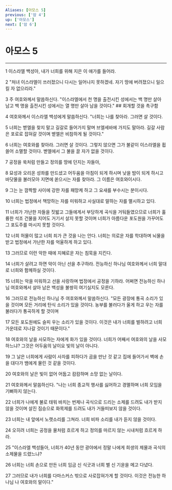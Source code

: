```yaml
---
Aliases: [아모스 5]
previous: ['암 4']
up: ['아모스']
next: ['암 6']
---
```

# 아모스 5

***


1 이스라엘 백성아, 내가 너희를 위해 지은 이 애가를 들어라. 

2 "처녀 이스라엘이 쓰러졌으니 다시는 일어나지 못하겠네. 자기 땅에 버려졌으니 일으킬 자 없으리라." 

3 주 여호와께서 말씀하신다. "이스라엘에서 천 명을 출전시킨 성에서는 백 명만 살아 남고 백 명을 출전시킨 성에서는 열 명만 살아 남을 것이다." ## 회개할 것을 촉구함 

4 여호와께서 이스라엘 백성에게 말씀하신다. "너희는 나를 찾아라. 그러면 살 것이다. 

5 너희는 벧엘을 찾지 말고 길갈로 들어가지 말며 브엘세바에 가지도 말아라. 길갈 사람은 포로로 잡혀갈 것이며 벧엘은 비참하게 될 것이다." 

6 너희는 여호와를 찾아라. 그러면 살 것이다. 그렇지 않으면 그가 불같이 이스라엘을 휩쓸어 소멸할 것이다. 벧엘에서 그 불을 끌 자가 없을 것이다. 

7 공정을 쑥처럼 만들고 정의를 땅에 던지는 자들아, 

8 묘성과 오리온 성좌를 만드셨고 어두움을 아침이 되게 하시며 낮을 밤이 되게 하시고 바닷물을 불러모아 지면에 쏟으시는 자를 찾아라. 그 이름은 여호와이시다. 

9 그는 눈 깜짝할 사이에 강한 자를 패망케 하고 그 요새를 부수시는 분이시다. 

10 너희는 법정에서 책망하는 자를 미워하고 사실대로 말하는 자를 멸시하고 있다. 

11 너희가 가난한 자들을 짓밟고 그들에게서 부당하게 곡식을 거둬들였으므로 너희가 훌륭한 석조 건물을 지어도 거기서 살지 못할 것이며 너희가 아름다운 포도원을 가꾸어도 그 포도주를 마시지 못할 것이다. 

12 너희 허물이 많고 너희 죄가 큰 것을 나는 안다. 너희는 의로운 자를 학대하며 뇌물을 받고 법정에서 가난한 자를 억울하게 하고 있다. 

13 그러므로 이런 악한 때에 지혜로운 자는 침묵을 지킨다. 

14 너희가 살려고 하면 악이 아닌 선을 추구하라. 전능하신 하나님 여호와께서 너희 말대로 너희와 함께하실 것이다. 

15 너희는 악을 미워하고 선을 사랑하며 법정에서 공정을 기하라. 어쩌면 전능하신 하나님 여호와께서 살아 남은 백성을 불쌍히 여기실지도 모른다. 

16 그러므로 전능하신 하나님 주 여호와께서 말씀하신다. "모든 광장에 통곡 소리가 있을 것이며 모든 거리에 탄식 소리가 있을 것이다. 농부를 불러다가 울게 하고 우는 자를 불러다가 통곡하게 할 것이며 

17 모든 포도원에도 슬피 우는 소리가 있을 것이다. 이것은 내가 너희를 벌하려고 너희 가운데로 지나갈 것이기 때문이다." 

18 여호와의 날을 사모하는 자에게 화가 있을 것이다. 너희가 어째서 여호와의 날을 사모하느냐? 그것은 어두움의 날이요 빛의 날이 아니다. 

19 그 날은 너희에게 사람이 사자를 피하다가 곰을 만난 것 같고 집에 들어가서 벽에 손을 대다가 뱀에게 물린 것 같을 것이다. 

20 여호와의 날은 빛이 없어 어둡고 캄캄하며 소망 없는 날이다. 

21 여호와께서 말씀하신다. "나는 너희 종교적 행사를 싫어하고 경멸하며 너희 모임을 기뻐하지 않는다. 

22 너희가 나에게 불로 태워 바치는 번제나 곡식으로 드리는 소제를 드려도 내가 받지 않을 것이며 살진 짐승으로 화목제를 드려도 내가 거들떠보지 않을 것이다. 

23 너희는 내 앞에서 노랫소리를 그쳐라. 너희 비파 소리를 내가 듣지 않을 것이다. 

24 오히려 너희는 공정을 물처럼 흐르게 하고 정의를 마르지 않는 시내처럼 흐르게 하라. 

25 "이스라엘 백성들아, 너희가 40년 동안 광야에서 정말 나에게 희생의 제물과 곡식의 소제물을 드렸느냐? 

26 너희는 너희 손으로 만든 너희 임금 신 식굿과 너희 별 신 기윤을 메고 다녔다. 

27 그러므로 내가 너희를 다마스커스 밖으로 사로잡혀가게 할 것이다. 이것은 전능한 하나님 나 여호와의 말이다."
